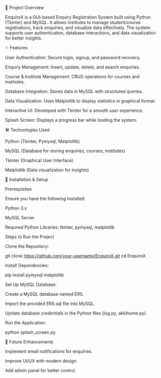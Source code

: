 📌 Project Overview

EnquiroX is a GUI-based Enquiry Registration System built using Python (Tkinter) and MySQL. It allows institutes to manage student/course registrations, track enquiries, and visualize data effectively. The system supports user authentication, database interactions, and data visualization for better insights.

✨ Features

User Authentication: Secure login, signup, and password recovery.

Enquiry Management: Insert, update, delete, and search enquiries.

Course & Institute Management: CRUD operations for courses and institutes.

Database Integration: Stores data in MySQL with structured queries.

Data Visualization: Uses Matplotlib to display statistics in graphical format.

Interactive UI: Developed with Tkinter for a smooth user experience.

Splash Screen: Displays a progress bar while loading the system.

🛠️ Technologies Used

Python (Tkinter, Pymysql, Matplotlib)

MySQL (Database for storing enquiries, courses, institutes)

Tkinter (Graphical User Interface)

Matplotlib (Data visualization for insights)

🚀 Installation & Setup

Prerequisites

Ensure you have the following installed:

Python 3.x

MySQL Server

Required Python Libraries: tkinter, pymysql, matplotlib

Steps to Run the Project

Clone the Repository:

git clone https://github.com/your-username/EnquiroX.git
cd EnquiroX

Install Dependencies:

pip install pymysql matplotlib

Set Up MySQL Database:

Create a MySQL database named ERS.

Import the provided ERS.sql file into MySQL.

Update database credentials in the Python files (log.py, akkihome.py).

Run the Application:

python splash_screen.py

📌 Future Enhancements

Implement email notifications for enquiries.

Improve UI/UX with modern design.

Add admin panel for better control.


